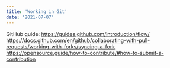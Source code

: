 ```yaml
---
title: 'Working in Git'
date: '2021-07-07'
---
```


GitHub guide:
https://guides.github.com/introduction/flow/
https://docs.github.com/en/github/collaborating-with-pull-requests/working-with-forks/syncing-a-fork
https://opensource.guide/how-to-contribute/#how-to-submit-a-contribution
